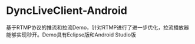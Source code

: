 # DyncLiveClient-Android
基于RTMP协议的推流和拉流Demo，针对RTMP进行了进一步优化，拉流播放器能够实现秒开。Demo具有Eclipse版和Android Studio版
